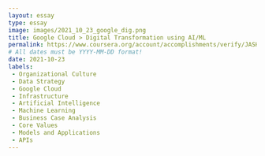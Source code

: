 ```yaml
---
layout: essay
type: essay
image: images/2021_10_23_google_dig.png
title: Google Cloud > Digital Transformation using AI/ML 
permalink: https://www.coursera.org/account/accomplishments/verify/JASHTTJ9PM6C
# All dates must be YYYY-MM-DD format!
date: 2021-10-23
labels:
 - Organizational Culture 
 - Data Strategy
 - Google Cloud
 - Infrastructure
 - Artificial Intelligence 
 - Machine Learning
 - Business Case Analysis
 - Core Values
 - Models and Applications
 - APIs
---
```

